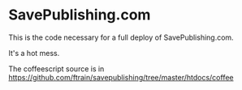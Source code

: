 # SavePublishing.com

This is the code necessary for a full deploy of SavePublishing.com.

It's a hot mess.

The coffeescript source is in 
https://github.com/ftrain/savepublishing/tree/master/htdocs/coffee
